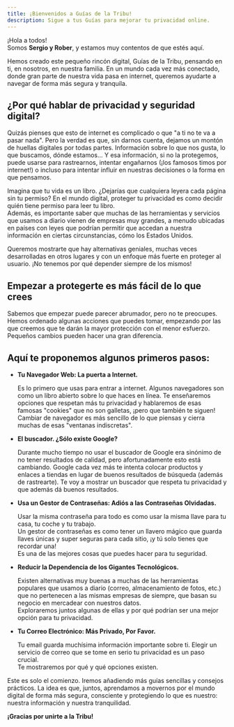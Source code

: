 ```yaml
---
title: ¡Bienvenidos a Guías de la Tribu!
description: Sigue a tus Guías para mejorar tu privacidad online.
---
```

¡Hola a todos!  
Somos __Sergio y Rober__, y estamos muy contentos de que estés aquí.  

Hemos creado este pequeño rincón digital, Guías de la Tribu, pensando en ti, en nosotros, en nuestra familia. En un mundo cada vez más conectado, donde gran parte de nuestra vida pasa en internet, queremos ayudarte a navegar de forma más segura y tranquila.

## ¿Por qué hablar de privacidad y seguridad digital?

Quizás pienses que esto de internet es complicado o que "a ti no te va a pasar nada". Pero la verdad es que, sin darnos cuenta, dejamos un montón de huellas digitales por todas partes. Información sobre lo que nos gusta, lo que buscamos, dónde estamos... Y esa información, si no la protegemos, puede usarse para rastrearnos, intentar engañarnos (¡los famosos timos por internet!) o incluso para intentar influir en nuestras decisiones o la forma en que pensamos. 

Imagina que tu vida es un libro. ¿Dejarías que cualquiera leyera cada página sin tu permiso? En el mundo digital, proteger tu privacidad es como decidir quién tiene permiso para leer tu libro.  
Además, es importante saber que muchas de las herramientas y servicios que usamos a diario vienen de empresas muy grandes, a menudo ubicadas en países con leyes que podrían permitir que accedan a nuestra información en ciertas circunstancias, cómo los Estados Unidos.  

Queremos mostrarte que hay alternativas geniales, muchas veces desarrolladas en otros lugares y con un enfoque más fuerte en proteger al usuario. ¡No tenemos por qué depender siempre de los mismos!

## Empezar a protegerte es más fácil de lo que crees

Sabemos que empezar puede parecer abrumador, pero no te preocupes. Hemos ordenado algunas acciones que puedes tomar, empezando por las que creemos que te darán la mayor protección con el menor esfuerzo.  
Pequeños cambios pueden hacer una gran diferencia.

## Aquí te proponemos algunos primeros pasos:

 * __Tu Navegador Web: La puerta a Internet.__  

   Es lo primero que usas para entrar a internet. Algunos navegadores son como un libro abierto sobre lo que haces en línea. Te enseñaremos opciones que respetan más tu privacidad y hablaremos de esas famosas "cookies" que no son galletas, ¡pero que también te siguen!  
   Cambiar de navegador es más sencillo de lo que piensas y cierra muchas de esas "ventanas indiscretas".  

 * __El buscador. ¿Sólo existe Google?__  

   Durante mucho tiempo no usar el buscador de Google era sinónimo de no tener resultados de calidad, pero afortunadamente esto está cambiando. Google cada vez más te intenta colocar productos y enlaces a tiendas en lugar de buenos resultados de búsqueda (además de rastrearte). Te voy a mostrar un buscador que respeta tu privacidad y que además dá buenos resultados.
   
 * __Usa un Gestor de Contraseñas: Adiós a las Contraseñas Olvidadas.__  

   Usar la misma contraseña para todo es como usar la misma llave para tu casa, tu coche y tu trabajo.  
   Un gestor de contraseñas es como tener un llavero mágico que guarda llaves únicas y super seguras para cada sitio, ¡y tú solo tienes que recordar una!  
   Es una de las mejores cosas que puedes hacer para tu seguridad.

 * __Reducir la Dependencia de los Gigantes Tecnológicos.__  

   Existen alternativas muy buenas a muchas de las herramientas populares que usamos a diario (correo, almacenamiento de fotos, etc.) que no pertenecen a las mismas empresas de siempre, que basan su negocio en mercadear con nuestros datos.  
   Exploraremos juntos algunas de ellas y por qué podrían ser una mejor opción para tu privacidad.

 * __Tu Correo Electrónico: Más Privado, Por Favor.__  

   Tu email guarda muchísima información importante sobre ti. Elegir un servicio de correo que se tome en serio tu privacidad es un paso crucial.  
   Te mostraremos por qué y qué opciones existen.  

Este es solo el comienzo. Iremos añadiendo más guías sencillas y consejos prácticos. La idea es que, juntos, aprendamos a movernos por el mundo digital de forma más segura, consciente y protegiendo lo que es nuestro: nuestra información y nuestra tranquilidad.  
   
__¡Gracias por unirte a la Tribu!__

